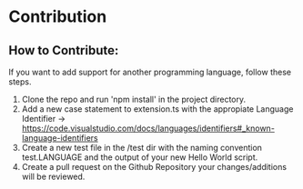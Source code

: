 # Contribution

## How to Contribute:

If you want to add support for another programming language, follow these steps.

1. Clone the repo and run 'npm install' in the project directory.
2. Add a new case statement to extension.ts with the appropiate Language Identifier -> https://code.visualstudio.com/docs/languages/identifiers#_known-language-identifiers
3. Create a new test file in the /test dir with the naming convention test.LANGUAGE and the output of your new Hello World script.
4. Create a pull request on the Github Repository your changes/additions will be reviewed.
